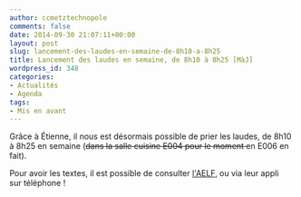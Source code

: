 ```yaml
---
author: ccmetztechnopole
comments: false
date: 2014-09-30 21:07:11+00:00
layout: post
slug: lancement-des-laudes-en-semaine-de-8h10-a-8h25
title: Lancement des laudes en semaine, de 8h10 à 8h25 [MàJ]
wordpress_id: 348
categories:
- Actualités
- Agenda
tags:
- Mis en avant
---
```


Grâce à Étienne, il nous est désormais possible de prier les laudes, de 8h10 à 8h25 en semaine (<del>dans la salle cuisine E004 pour le moment </del>en E006 en fait).

Pour avoir les textes, il est possible de consulter [l'AELF](http://aelf.org/office-laudes), ou via leur appli sur téléphone !

